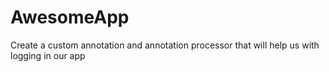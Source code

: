 # AwesomeApp
Create a custom annotation and annotation processor that will help us with logging in our app
